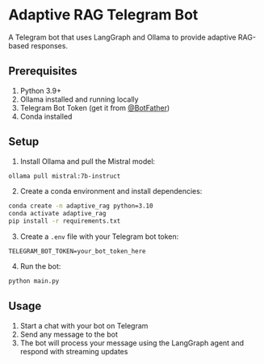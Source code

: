 # Adaptive RAG Telegram Bot

A Telegram bot that uses LangGraph and Ollama to provide adaptive RAG-based responses.

## Prerequisites

1. Python 3.9+
2. Ollama installed and running locally
3. Telegram Bot Token (get it from [@BotFather](https://t.me/botfather))
4. Conda installed

## Setup

1. Install Ollama and pull the Mistral model:
```bash
ollama pull mistral:7b-instruct
```

2. Create a conda environment and install dependencies:
```bash
conda create -n adaptive_rag python=3.10
conda activate adaptive_rag
pip install -r requirements.txt
```

3. Create a `.env` file with your Telegram bot token:
```
TELEGRAM_BOT_TOKEN=your_bot_token_here
```

4. Run the bot:
```bash
python main.py
```

## Usage

1. Start a chat with your bot on Telegram
2. Send any message to the bot
3. The bot will process your message using the LangGraph agent and respond with streaming updates 